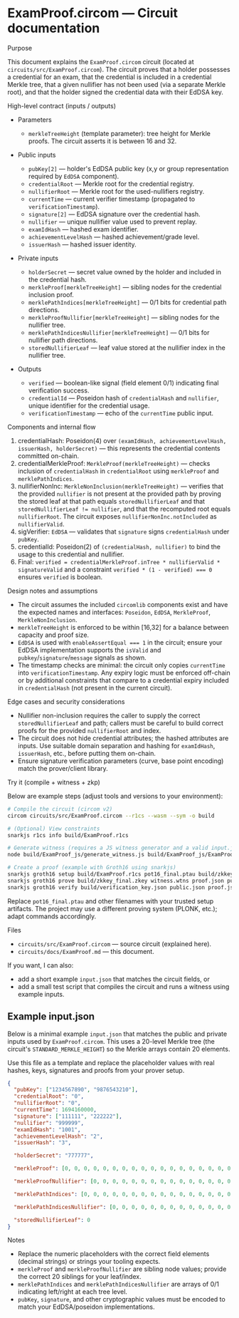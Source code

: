 # ExamProof.circom — Circuit documentation

Purpose

This document explains the `ExamProof.circom` circuit (located at `circuits/src/ExamProof.circom`). The circuit proves that a holder possesses a credential for an exam, that the credential is included in a credential Merkle tree, that a given nullifier has not been used (via a separate Merkle root), and that the holder signed the credential data with their EdDSA key.

High-level contract (inputs / outputs)

- Parameters

  - `merkleTreeHeight` (template parameter): tree height for Merkle proofs. The circuit asserts it is between 16 and 32.

- Public inputs

  - `pubKey[2]` — holder's EdDSA public key (x,y or group representation required by `EdDSA` component).
  - `credentialRoot` — Merkle root for the credential registry.
  - `nullifierRoot` — Merkle root for the used-nullifiers registry.
  - `currentTime` — current verifier timestamp (propagated to `verificationTimestamp`).
  - `signature[2]` — EdDSA signature over the credential hash.
  - `nullifier` — unique nullifier value used to prevent replay.
  - `examIdHash` — hashed exam identifier.
  - `achievementLevelHash` — hashed achievement/grade level.
  - `issuerHash` — hashed issuer identity.

- Private inputs

  - `holderSecret` — secret value owned by the holder and included in the credential hash.
  - `merkleProof[merkleTreeHeight]` — sibling nodes for the credential inclusion proof.
  - `merklePathIndices[merkleTreeHeight]` — 0/1 bits for credential path directions.
  - `merkleProofNullifier[merkleTreeHeight]` — sibling nodes for the nullifier tree.
  - `merklePathIndicesNullifier[merkleTreeHeight]` — 0/1 bits for nullifier path directions.
  - `storedNullifierLeaf` — leaf value stored at the nullifier index in the nullifier tree.

- Outputs
  - `verified` — boolean-like signal (field element 0/1) indicating final verification success.
  - `credentialId` — Poseidon hash of `credentialHash` and `nullifier`, unique identifier for the credential usage.
  - `verificationTimestamp` — echo of the `currentTime` public input.

Components and internal flow

1. credentialHash: Poseidon(4) over `(examIdHash, achievementLevelHash, issuerHash, holderSecret)` — this represents the credential contents committed on-chain.
2. credentialMerkleProof: `MerkleProof(merkleTreeHeight)` — checks inclusion of `credentialHash` in `credentialRoot` using `merkleProof` and `merklePathIndices`.
3. nullifierNonInc: `MerkleNonInclusion(merkleTreeHeight)` — verifies that the provided `nullifier` is not present at the provided path by proving the stored leaf at that path equals `storedNullifierLeaf` and that `storedNullifierLeaf != nullifier`, and that the recomputed root equals `nullifierRoot`. The circuit exposes `nullifierNonInc.notIncluded` as `nullifierValid`.
4. sigVerifier: `EdDSA` — validates that `signature` signs `credentialHash` under `pubKey`.
5. credentialId: Poseidon(2) of `(credentialHash, nullifier)` to bind the usage to this credential and nullifier.
6. Final: `verified = credentialMerkleProof.inTree * nullifierValid * signatureValid` and a constraint `verified * (1 - verified) === 0` ensures `verified` is boolean.

Design notes and assumptions

- The circuit assumes the included `circomlib` components exist and have the expected names and interfaces: `Poseidon`, `EdDSA`, `MerkleProof`, `MerkleNonInclusion`.
- `merkleTreeHeight` is enforced to be within [16,32] for a balance between capacity and proof size.
- `EdDSA` is used with `enableAssertEqual === 1` in the circuit; ensure your EdDSA implementation supports the `isValid` and `pubkey`/`signature`/`message` signals as shown.
- The timestamp checks are minimal: the circuit only copies `currentTime` into `verificationTimestamp`. Any expiry logic must be enforced off-chain or by additional constraints that compare to a credential expiry included in `credentialHash` (not present in the current circuit).

Edge cases and security considerations

- Nullifier non-inclusion requires the caller to supply the correct `storedNullifierLeaf` and path; callers must be careful to build correct proofs for the provided `nullifierRoot` and index.
- The circuit does not hide credential attributes; the hashed attributes are inputs. Use suitable domain separation and hashing for `examIdHash`, `issuerHash`, etc., before putting them on-chain.
- Ensure signature verification parameters (curve, base point encoding) match the prover/client library.

Try it (compile + witness + zkp)

Below are example steps (adjust tools and versions to your environment):

```bash
# Compile the circuit (circom v2)
circom circuits/src/ExamProof.circom --r1cs --wasm --sym -o build

# (Optional) View constraints
snarkjs r1cs info build/ExamProof.r1cs

# Generate witness (requires a JS witness generator and a valid input.json)
node build/ExamProof_js/generate_witness.js build/ExamProof_js/ExamProof.wasm input.json witness.wtns

# Create a proof (example with Groth16 using snarkjs)
snarkjs groth16 setup build/ExamProof.r1cs pot16_final.ptau build/zkkey_final.zkey
snarkjs groth16 prove build/zkkey_final.zkey witness.wtns proof.json public.json
snarkjs groth16 verify build/verification_key.json public.json proof.json
```

Replace `pot16_final.ptau` and other filenames with your trusted setup artifacts. The project may use a different proving system (PLONK, etc.); adapt commands accordingly.

Files

- `circuits/src/ExamProof.circom` — source circuit (explained here).
- `circuits/docs/ExamProof.md` — this document.

If you want, I can also:

- add a short example `input.json` that matches the circuit fields, or
- add a small test script that compiles the circuit and runs a witness using example inputs.

## Example input.json

Below is a minimal example `input.json` that matches the public and private inputs used by `ExamProof.circom`.
This uses a 20-level Merkle tree (the circuit's `STANDARD_MERKLE_HEIGHT`) so the Merkle arrays contain 20 elements.

Use this file as a template and replace the placeholder values with real hashes, keys, signatures and proofs from your prover setup.

```json
{
  "pubKey": ["1234567890", "9876543210"],
  "credentialRoot": "0",
  "nullifierRoot": "0",
  "currentTime": 1694160000,
  "signature": ["111111", "222222"],
  "nullifier": "999999",
  "examIdHash": "1001",
  "achievementLevelHash": "2",
  "issuerHash": "3",

  "holderSecret": "777777",

  "merkleProof": [0, 0, 0, 0, 0, 0, 0, 0, 0, 0, 0, 0, 0, 0, 0, 0, 0, 0, 0, 0],

  "merkleProofNullifier": [0, 0, 0, 0, 0, 0, 0, 0, 0, 0, 0, 0, 0, 0, 0, 0, 0, 0, 0, 0],

  "merklePathIndices": [0, 0, 0, 0, 0, 0, 0, 0, 0, 0, 0, 0, 0, 0, 0, 0, 0, 0, 0, 0],

  "merklePathIndicesNullifier": [0, 0, 0, 0, 0, 0, 0, 0, 0, 0, 0, 0, 0, 0, 0, 0, 0, 0, 0, 0],

  "storedNullifierLeaf": 0
}
```

Notes

- Replace the numeric placeholders with the correct field elements (decimal strings) or strings your tooling expects.
- `merkleProof` and `merkleProofNullifier` are sibling node values; provide the correct 20 siblings for your leaf/index.
- `merklePathIndices` and `merklePathIndicesNullifier` are arrays of 0/1 indicating left/right at each tree level.
- `pubKey`, `signature`, and other cryptographic values must be encoded to match your EdDSA/poseidon implementations.
